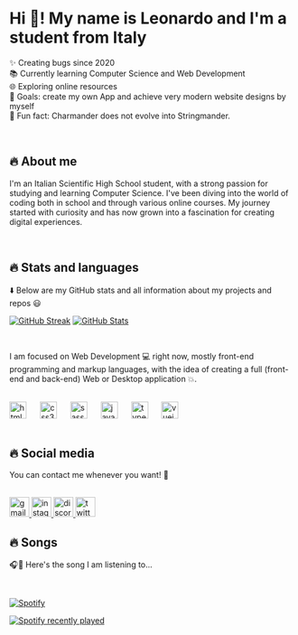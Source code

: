 #  Hi 👋! My name is Leonardo and I'm a student from Italy

✨ Creating bugs since 2020
<br>
📚 Currently learning Computer Science and Web Development
<br>
🌐 Exploring online resources
<br>
🎯 Goals: create my own App and achieve very modern website designs by myself
<br>
🎲 Fun fact: Charmander does not evolve into Stringmander.

<br>

## 🔥 About me

I'm an Italian Scientific High School student, with a strong passion for studying and learning Computer Science. I've been diving into the world of coding both in school and through various online courses. My journey started with curiosity and has now grown into a fascination for creating digital experiences.

<br>

## 🔥 Stats and languages

⬇️ Below are my GitHub stats and all information about my projects and repos 😃

[![GitHub Streak](https://github-readme-streak-stats.herokuapp.com?user=LeonardoEsposti&theme=vue-dark&hide_border=true&date_format=j%20M%5B%20Y%5D)](https://git.io/streak-stats)
[![GitHub Stats](https://github-readme-stats.vercel.app/api?username=LeonardoEsposti&hide_title=true&show_icons=true&include_all_commits=true&count_private=true&disable_animations=false&theme=vue-dark&locale=en&hide_border=true)](https://github.com/LeonardoEsposti)

<br>

I am focused on Web Development 💻 right now, mostly front-end programming and markup languages, with the idea of creating a full (front-end and back-end) Web or Desktop application 💥.

<br>

<div>
  <img src="https://cdn.jsdelivr.net/gh/devicons/devicon/icons/html5/html5-original.svg" height="30" alt="html5 logo"  />
  <img width="16" />
  <img src="https://cdn.jsdelivr.net/gh/devicons/devicon/icons/css3/css3-original.svg" height="30" alt="css3 logo"  />
  <img width="16" />
  <img src="https://cdn.jsdelivr.net/gh/devicons/devicon/icons/sass/sass-original.svg" height="30" alt="sass logo"  />
  <img width="16" />
  <img src="https://cdn.jsdelivr.net/gh/devicons/devicon/icons/javascript/javascript-original.svg" height="30" alt="javascript logo"  />
  <img width="16" />
  <img src="https://cdn.jsdelivr.net/gh/devicons/devicon/icons/typescript/typescript-original.svg" height="30" alt="typescript logo"  />
  <img width="16" />
  <img src="https://cdn.jsdelivr.net/gh/devicons/devicon/icons/vuejs/vuejs-original.svg" height="30" alt="vuejs logo"  />
</div>

<br>

## 🔥 Social media

You can contact me whenever you want! 🔮

<br>

<a href="https://mailto:espostileonardo2@gmail.com" target="_blank">
  <img src="https://img.shields.io/static/v1?message=Gmail&logo=gmail&label=&color=D14836&logoColor=white&labelColor=&style=for-the-badge" height="35" alt="gmail logo"  />
</a>
<a href="https://www.instagram.com/_leo_es_/" target="_blank">
  <img src="https://img.shields.io/static/v1?message=Instagram&logo=instagram&label=&color=E4505F&logoColor=white&labelColor=&style=for-the-badge" height="35" alt="instagram logo"  />
</a>
<a href="https://discord.com/channels/@leoes21" target="_blank">
  <img src="https://img.shields.io/static/v1?message=Discord&logo=discord&label=&color=7289DA&logoColor=white&labelColor=&style=for-the-badge" height="35" alt="discord logo"  />
</a>
<a href="https://twitter.com/EspostiLeonardo" target="_blank">
  <img src="https://img.shields.io/static/v1?message=Twitter&logo=twitter&label=&color=1DA1F2&logoColor=white&labelColor=&style=for-the-badge" height="35" alt="twitter logo"  />
</a>

<br>

## 🔥 Songs

🎧🕺 Here's the song I am listening to...

<br>

[![Spotify](https://song-playing-profile.vercel.app/api/spotify/?background_color=273848)](https://open.spotify.com/user/espostileonardo2)

[![Spotify recently played](https://spotify-recently-played-readme.vercel.app/api?user=espostileonardo2&count=3)](https://open.spotify.com/user/espostileonardo2)


